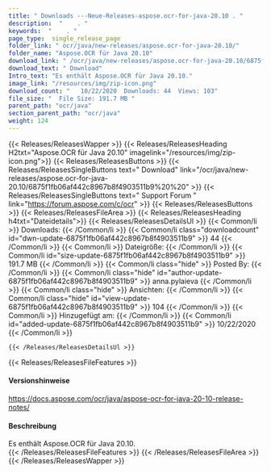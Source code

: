 ```yaml
---
title: " Downloads ---Neue-Releases-aspose.ocr-for-java-20.10 . "
description:  "    . " 
keywords:  "    . " 
page_type:  single_release_page
folder_link: " ocr/java/new-releases/aspose.ocr-for-java-20.10/"
folder_name: "Aspose.OCR für Java 20.10"
download_link: " /ocr/java/new-releases/aspose.ocr-for-java-20.10/6875f1fb06af442c8967b8f4903511b9"
download_text: " Download"
Intro_text: "Es enthält Aspose.OCR für Java 20.10."
image_link: "/resources/img/zip-icon.png"
download_count: "   10/22/2020  Downloads: 44  Views: 103"
file_size: "  File Size: 191.7 MB "
parent_path: "ocr/java"
section_parent_path: "ocr/java"
weight: 124
---
```


{{< Releases/ReleasesWapper >}}
  {{< Releases/ReleasesHeading H2txt="Aspose.OCR für Java 20.10" imagelink="/resources/img/zip-icon.png">}}
  {{< Releases/ReleasesButtons >}}
    {{< Releases/ReleasesSingleButtons text=" Download" link="/ocr/java/new-releases/aspose.ocr-for-java-20.10/6875f1fb06af442c8967b8f4903511b9%20%20" >}}
    {{< Releases/ReleasesSingleButtons text=" Support Forum " link="https://forum.aspose.com/c/ocr" >}}
  {{< Releases/ReleasesButtons >}}
  {{< Releases/ReleasesFileArea >}}
    {{< Releases/ReleasesHeading h4txt="Dateidetails">}}
    {{< Releases/ReleasesDetailsUl >}}
            {{< Common/li >}} Downloads: {{< /Common/li >}}
      {{< Common/li class="downloadcount" id="dwn-update-6875f1fb06af442c8967b8f4903511b9" >}} 44 {{< /Common/li >}}
      {{< Common/li >}} Dateigröße: {{< /Common/li >}}
      {{< Common/li id="size-update-6875f1fb06af442c8967b8f4903511b9" >}} 191.7 MB {{< /Common/li >}} 
      {{< Common/li  class="hide" >}} Posted By: {{< /Common/li >}} 
      {{< Common/li class="hide" id="author-update-6875f1fb06af442c8967b8f4903511b9" >}} anna.pylaieva {{< /Common/li >}}
      {{< Common/li class="hide" >}} Ansichten: {{< /Common/li >}}
      {{< Common/li class="hide" id="view-update-6875f1fb06af442c8967b8f4903511b9" >}} 104 {{< /Common/li >}}
      {{< Common/li >}} Hinzugefügt am: {{< /Common/li >}}
      {{< Common/li id="added-update-6875f1fb06af442c8967b8f4903511b9" >}} 10/22/2020 {{< /Common/li >}} 

    {{< /Releases/ReleasesDetailsUl >}}

  {{< Releases/ReleasesFileFeatures >}}
      <h4>Versionshinweise</h4><div> <a href="https://docs.aspose.com/ocr/java/aspose-ocr-for-java-20-10-release-notes/">https://docs.aspose.com/ocr/java/aspose-ocr-for-java-20-10-release-notes/</a></div><h4> Beschreibung</h4><div class="HTMLDescription"> Es enthält Aspose.OCR für Java 20.10.</div>
  {{< /Releases/ReleasesFileFeatures >}}
 {{< /Releases/ReleasesFileArea >}}
{{< /Releases/ReleasesWapper >}}



